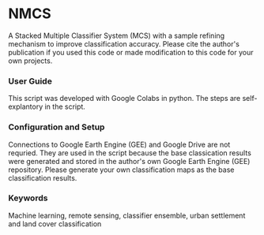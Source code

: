 # NMCS
A Stacked Multiple Classifier System (MCS) with a sample refining mechanism to improve classification accuracy.
Please cite the author's publication if you used this code or made modification to this code for your own projects.

### User Guide
This script was developed with Google Colabs in python. The steps are self-explantory in the script. 

### Configuration and Setup
Connections to Google Earth Engine (GEE) and Google Drive are not requried. They are used in the script because the base 
classication results were generated and stored in the author's own Google Earth Engine (GEE) repository. Please generate 
your own classification maps as the base classification results. 

### Keywords
Machine learning, remote sensing, classifier ensemble, urban settlement and land cover classification
